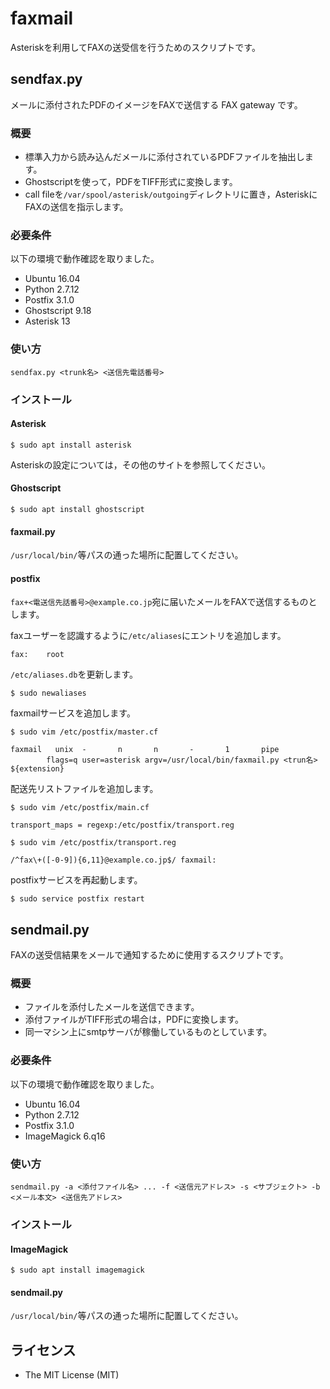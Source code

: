 faxmail
=======

Asteriskを利用してFAXの送受信を行うためのスクリプトです。

## sendfax.py

メールに添付されたPDFのイメージをFAXで送信する FAX gateway です。

### 概要

- 標準入力から読み込んだメールに添付されているPDFファイルを抽出します。
- Ghostscriptを使って，PDFをTIFF形式に変換します。
- call fileを`/var/spool/asterisk/outgoing`ディレクトリに置き，AsteriskにFAXの送信を指示します。

### 必要条件

以下の環境で動作確認を取りました。

- Ubuntu 16.04
- Python 2.7.12
- Postfix 3.1.0
- Ghostscript 9.18
- Asterisk 13

### 使い方

```
sendfax.py <trunk名> <送信先電話番号>
```

### インストール
#### Asterisk

```
$ sudo apt install asterisk
```

Asteriskの設定については，その他のサイトを参照してください。

#### Ghostscript

```
$ sudo apt install ghostscript
```

#### faxmail.py

`/usr/local/bin/`等パスの通った場所に配置してください。

#### postfix

`fax+<電送信先話番号>@example.co.jp`宛に届いたメールをFAXで送信するものとします。

faxユーザーを認識するように`/etc/aliases`にエントリを追加します。
```
fax:	root
```
`/etc/aliases.db`を更新します。
```
$ sudo newaliases
```

faxmailサービスを追加します。
```
$ sudo vim /etc/postfix/master.cf

faxmail   unix  -       n       n       -       1       pipe
        flags=q user=asterisk argv=/usr/local/bin/faxmail.py <trun名> ${extension}
```

配送先リストファイルを追加します。
```
$ sudo vim /etc/postfix/main.cf

transport_maps = regexp:/etc/postfix/transport.reg
```

```
$ sudo vim /etc/postfix/transport.reg

/^fax\+([-0-9]){6,11}@example.co.jp$/ faxmail:
```

postfixサービスを再起動します。

```
$ sudo service postfix restart
```

## sendmail.py

FAXの送受信結果をメールで通知するために使用するスクリプトです。

### 概要

- ファイルを添付したメールを送信できます。
- 添付ファイルがTIFF形式の場合は，PDFに変換します。
- 同一マシン上にsmtpサーバが稼働しているものとしています。

### 必要条件

以下の環境で動作確認を取りました。

- Ubuntu 16.04
- Python 2.7.12
- Postfix 3.1.0
- ImageMagick 6.q16

### 使い方

```
sendmail.py -a <添付ファイル名> ... -f <送信元アドレス> -s <サブジェクト> -b <メール本文> <送信先アドレス>
```

### インストール
#### ImageMagick

```
$ sudo apt install imagemagick
```

#### sendmail.py

`/usr/local/bin/`等パスの通った場所に配置してください。

## ライセンス

- The MIT License (MIT)
